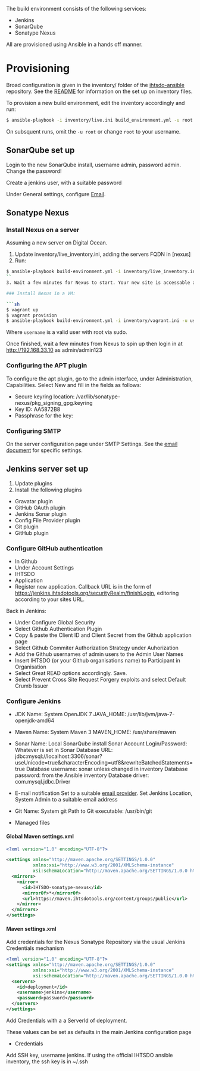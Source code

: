 The build environment consists of the following services:

* Jenkins
* SonarQube
* Sonatype Nexus

All are provisioned using Ansible in a hands off manner.

# Provisioning

Broad configuration is given in the inventory/ folder of the [ihtsdo-ansible](https://github.com/IHTSDO/ihtsdo-ansible)
repository. See the [README](https://github.com/IHTSDO/ihtsdo-ansible/README.md) for information on the set up on inventory files.

To provision a new build environment, edit the inventory accordingly and run:

```sh
$ ansible-playbook -i inventory/live.ini build_environment.yml -u root
```

On subsquent runs, omit the `-u root` or change `root` to your username.

## SonarQube set up

Login to the new SonarQube install, username admin, password admin. Change the password!

Create a jenkins user, with a suitable password

Under General settings, configure [Email](email.md).

## Sonatype Nexus

### Install Nexus on a server

Assuming a new server on Digital Ocean.

1. Update inventory/live_inventory.ini, adding the servers FQDN in [nexus]
2. Run:
```sh
$ ansible-playbook build-environment.yml -i inventory/live_inventory.ini --limit nexus -u root
``
3. Wait a few minutes for Nexus to start. Your new site is accessable at http://<server_fqdn>

### Install Nexus in a VM:

```sh
$ vagrant up
$ vagrant provision
$ ansible-playbook build-environment.yml -i inventory/vagrant.ini -u username
```

Where `username` is a valid user with root via sudo.

Once finished, wait a few minutes from Nexus to spin up then login in at http://192.168.33.10 as admin/admin123

### Configuring the APT plugin

To configure the apt plugin, go to the admin interface, under Administration, Capabilities. Select New and fill
in the fields as follows:

* Secure keyring location: /var/lib/sonatype-nexus/pkg_signing_gpg.keyring
* Key ID: AA5872B8
* Passphrase for the key: <passphrase>

### Configuring SMTP

On the server configuration page under SMTP Settings. See the [email document](email.md) for specific settings.

## Jenkins server set up

1. Update plugins
2. Install the following plugins
* Gravatar plugin
* GitHub OAuth plugin
* Jenkins Sonar plugin
* Config File Provider plugin
* Git plugin
* GitHub plugin

### Configure GitHub authentication

* In Github
* Under Account Settings
* IHTSDO
* Application
* Register new application. Callback URL is in the form of
https://jenkins.ihtsdotools.org/securityRealm/finishLogin, editoring according to your sites URL.

Back in Jenkins:

* Under Configure Global Security
* Select Github Authentication Plugin
* Copy & paste the Client ID and Client Secret from the Github application page
* Select Github Commiter Authorization Strategy under Auhorization
* Add the Github usernames of admin users to the Admin User Names
* Insert IHTSDO (or your Github organisations name) to Participant in Organisation
* Select Great READ options accordingly. Save.
* Select Prevent Cross Site Request Forgery exploits and select Default Crumb Issuer

### Configure Jenkins

* JDK
Name: System OpenJDK 7
JAVA_HOME: /usr/lib/jvm/java-7-openjdk-amd64

* Maven
Name: System Maven 3
MAVEN_HOME: /usr/share/maven

* Sonar
Name: Local SonarQube install
Sonar Account Login/Password: Whatever is set in Sonar
Database URL: jdbc:mysql://localhost:3306/sonar?useUnicode=true&characterEncoding=utf8&rewriteBatchedStatements=true
Database username: sonar unless changed in inventory
Database password: from the Ansible inventory
Database driver: com.mysql.jdbc.Driver

* E-mail notification
Set to a suitable [email provider](email.md).
Set Jenkins Location, System Admin to a suitable email address

* Git
Name: System git
Path to Git executable: /usr/bin/git

* Managed files

#### Global Maven settings.xml
```xml
<?xml version="1.0" encoding="UTF-8"?>

<settings xmlns="http://maven.apache.org/SETTINGS/1.0.0"
          xmlns:xsi="http://www.w3.org/2001/XMLSchema-instance"
          xsi:schemaLocation="http://maven.apache.org/SETTINGS/1.0.0 http://maven.apache.org/xsd/settings-1.0.0.xsd">
  <mirrors>
    <mirror>
      <id>IHTSDO-sonatype-nexus</id>
      <mirrorOf>*</mirrorOf>
      <url>https://maven.ihtsdotools.org/content/groups/public</url>
    </mirror>
  </mirrors>
</settings>
```
#### Maven settings.xml

Add credentials for the Nexus Sonatype Repository via the usual Jenkins Credentials mechanism

```xml
<?xml version="1.0" encoding="UTF-8"?>
<settings xmlns="http://maven.apache.org/SETTINGS/1.0.0"
          xmlns:xsi="http://www.w3.org/2001/XMLSchema-instance"
          xsi:schemaLocation="http://maven.apache.org/SETTINGS/1.0.0 http://maven.apache.org/xsd/settings-1.0.0.xsd">
  <servers>
    <id>deployment</id>
    <username>jenkins</username>
    <password>password</password>
  </servers>
</settings>
```

Add Credentials with a a ServerId of deployment.

These values can be set as defaults in the main Jenkins configuration page

* Credentials

Add SSH key, username jenkins. If using the official IHTSDO ansible inventory, the ssh key is in ~/.ssh
